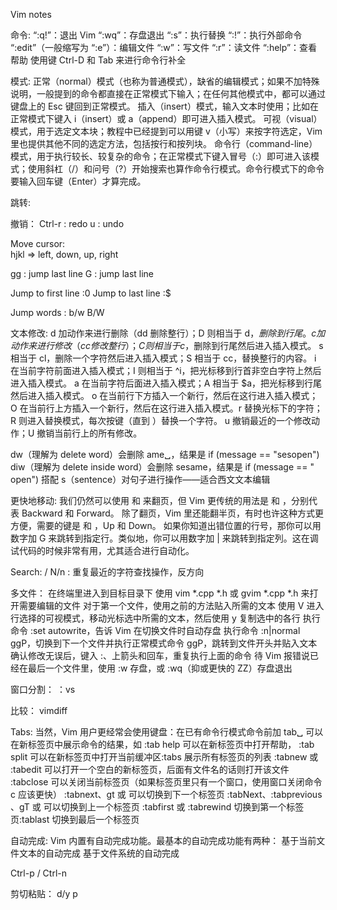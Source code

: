 Vim notes

命令:
“:q!”：退出 Vim
“:wq”：存盘退出
“:s”：执行替换
“:!”：执行外部命令
“:edit”（一般缩写为 “:e”）：编辑文件
“:w”：写文件
“:r”：读文件
“:help”：查看帮助
使用键 Ctrl-D 和 Tab 来进行命令行补全

模式:
正常（normal）模式（也称为普通模式），缺省的编辑模式；如果不加特殊说明，一般提到的命令都直接在正常模式下输入；在任何其他模式中，都可以通过键盘上的 Esc 键回到正常模式。
插入（insert）模式，输入文本时使用；比如在正常模式下键入 i（insert）或 a（append）即可进入插入模式。
可视（visual）模式，用于选定文本块；教程中已经提到可以用键 v（小写）来按字符选定，Vim 里也提供其他不同的选定方法，包括按行和按列块。
命令行（command-line）模式，用于执行较长、较复杂的命令；在正常模式下键入冒号（:）即可进入该模式；使用斜杠（/）和问号（?）开始搜索也算作命令行模式。命令行模式下的命令要输入回车键（Enter）才算完成。

跳转:


撤销：
Ctrl-r : redo
u : undo

Move cursor:  
hjkl => left, down, up, right

gg : jump last line
G : jump last line

Jump to first line :0
Jump to last line :$

Jump words : b/w B/W

文本修改:
d 加动作来进行删除（dd 删除整行）；D 则相当于 d$，删除到行尾。
c 加动作来进行修改（cc 修改整行）；C 则相当于 c$，删除到行尾然后进入插入模式。
s 相当于 cl，删除一个字符然后进入插入模式；S 相当于 cc，替换整行的内容。
i 在当前字符前面进入插入模式；I 则相当于 ^i，把光标移到行首非空白字符上然后进入插入模式。
a 在当前字符后面进入插入模式；A 相当于 $a，把光标移到行尾然后进入插入模式。
o 在当前行下方插入一个新行，然后在这行进入插入模式；
O 在当前行上方插入一个新行，然后在这行进入插入模式。r 替换光标下的字符；
R 则进入替换模式，每次按键（直到 <Esc>）替换一个字符。
u 撤销最近的一个修改动作；U 撤销当前行上的所有修改。

dw（理解为 delete word）会删除 ame␣，结果是 if (message == "sesopen")
diw（理解为 delete inside word）会删除 sesame，结果是 if (message == " open")
搭配 s（sentence）对句子进行操作——适合西文文本编辑

更快地移动:
我们仍然可以使用 <PageUp> 和 <PageDown> 来翻页，但 Vim 更传统的用法是 <C-B> 和 <C-F>，分别代表 Backward 和 Forward。
除了翻页，Vim 里还能翻半页，有时也许这种方式更方便，需要的键是 <C-U> 和 <C-D>，Up 和 Down。
如果你知道出错位置的行号，那你可以用数字加 G 来跳转到指定行。类似地，你可以用数字加 | 来跳转到指定列。这在调试代码的时候非常有用，尤其适合进行自动化。

Search:
/
N/n : 重复最近的字符查找操作，反方向

多文件：
在终端里进入到目标目录下
使用 vim *.cpp *.h 或 gvim *.cpp *.h 来打开需要编辑的文件
对于第一个文件，使用之前的方法贴入所需的文本
使用 V 进入行选择的可视模式，移动光标选中所需的文本，然后使用 y 复制选中的各行
执行命令 :set autowrite，告诉 Vim 在切换文件时自动存盘
执行命令 :n|normal ggP，切换到下一个文件并执行正常模式命令 ggP，跳转到文件开头并贴入文本
确认修改无误后，键入 :、上箭头和回车，重复执行上面的命令
待 Vim 报错说已经在最后一个文件里，使用 :w 存盘，或 :wq（抑或更快的 ZZ）存盘退出


窗口分割：
：vs

比较：
vimdiff

Tabs:
当然，Vim 用户更经常会使用键盘：在已有命令行模式命令前加 tab␣ 可以在新标签页中展示命令的结果，如 :tab help 可以在新标签页中打开帮助，
:tab split 可以在新标签页中打开当前缓冲区:tabs 展示所有标签页的列表
:tabnew 或 :tabedit 可以打开一个空白的新标签页，后面有文件名的话则打开该文件
:tabclose 可以关闭当前标签页（如果标签页里只有一个窗口，使用窗口关闭命令 <C-W>c 应该更快）
:tabnext、gt 或 <C-PageDown> 可以切换到下一个标签页
:tabNext、:tabprevious 、gT 或 <C-PageUp> 可以切换到上一个标签页
:tabfirst 或 :tabrewind 切换到第一个标签页:tablast 切换到最后一个标签页

自动完成:
Vim 内置有自动完成功能。最基本的自动完成功能有两种：
基于当前文件文本的自动完成
基于文件系统的自动完成

Ctrl-p / Ctrl-n

剪切粘贴：
d/y 
p
